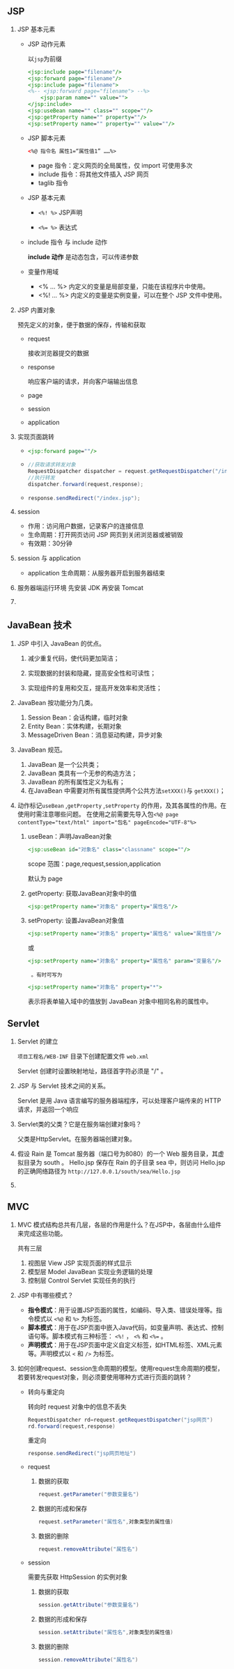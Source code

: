## JSP

1. JSP 基本元素

   + JSP 动作元素

     以`jsp`为前缀

     ```JSP
     <jsp:include page="filename"/>
     <jsp:forward page="filename"/>
     <jsp:include page="filename">
     <%-- <jsp:forward page="filename"> --%>
         <jsp:param name="" value="">
     </jsp:include>
     <jsp:useBean name="" class="" scope=""/>
     <jsp:getProperty name="" property=""/>
     <jsp:setProperty name="" property="" value=""/>
     ```

   + JSP 脚本元素

     `````html
     <%@ 指令名 属性1=“属性值1” ……%>
     `````

     + page 指令：定义网页的全局属性，仅 import 可使用多次
     + include 指令：将其他文件插入 JSP 网页
     + taglib 指令

   + JSP 基本元素

     + `<%! %>` JSP声明

     + `<%= %>` 表达式

   + include 指令 与 include 动作

     **include 动作** 是动态包含，可以传递参数

   + 变量作用域
     - <% … %> 内定义的变量是局部变量，只能在该程序片中使用。
     - <%! … %> 内定义的变量是实例变量，可以在整个 JSP 文件中使用。

2. JSP 内置对象

   预先定义的对象，便于数据的保存，传输和获取

   + request

     接收浏览器提交的数据

   + response

     响应客户端的请求，并向客户端输出信息

   + page

   + session

   + application

3. 实现页面跳转

   + ````jsp
     <jsp:forward page=""/> 
     ````

   +  ```java
      //获取请求转发对象
      RequestDispatcher dispatcher = request.getRequestDispatcher("/index.jsp");
      //执行转发
      dispatcher.forward(request,response);
      ```

   + ```java
     response.sendRedirect("/index.jsp");
     ```

4. session

   + 作用：访问用户数据，记录客户的连接信息
   + 生命周期：打开网页访问 JSP 网页到关闭浏览器或被销毁
   + 有效期：30分钟

5. session 与 application

   + application 生命周期：从服务器开启到服务器结束

6. 服务器端运行环境 先安装 JDK 再安装 Tomcat

7. 

##  JavaBean 技术

1. JSP 中引入 JavaBean 的优点。

   1. 减少重复代码，使代码更加简洁；

   2. 实现数据的封装和隐藏，提高安全性和可读性；
   3. 实现组件的复用和交互，提高开发效率和灵活性；

2. JavaBean 按功能分为几类。
   1. Session Bean：会话构建，临时对象
   2. Entity Bean：实体构建，长期对象
   3. MessageDriven Bean：消息驱动构建，异步对象

3. JavaBean 规范。
   1. JavaBean 是一个公共类；
   2. JavaBean 类具有一个无参的构造方法；
   3. JavaBean 的所有属性定义为私有；
   4. 在JavaBean 中需要对所有属性提供两个公共方法`setXXX()`与 `getXXX()`；

4. 动作标记`useBean` ,`getProperty` ,`setProperty` 的作用，及其各属性的作用。在使用时需注意哪些问题。
   在使用之前需要先导入包`<%@ page contentType="text/html" import="包名" pageEncode="UTF-8"%>` 

   1. useBean：声明JavaBean对象

      ````jsp
      <jsp:useBean id="对象名" class="classname" scope=""/>
      ````

      scope 范围：page,request,session,application

      默认为 page
   
   2. getProperty: 获取JavaBean对象中的值 
   
      ````JSP
      <jsp:getProperty name="对象名" property="属性名"/>
      ````
   
   3. setProperty: 设置JavaBean对象值 
   
      ```jsp
      <jsp:setProperty name="对象名" property="属性名" value="属性值"/>
      ```
   
      或 
   
      ```jsp
      <jsp:setProperty name="对象名" property="属性名" param="变量名"/>
      ```
   
      ` 。有时可写为` 
   
      `````jsp
      <jsp:setProperty name="对象名" property="*">
      `````
   
      表示将表单输入域中的值放到 JavaBean 对象中相同名称的属性中。

## Servlet

1. Servlet 的建立

   `项目工程名/WEB-INF` 目录下创建配置文件 `web.xml` 

   Servlet 创建时设置映射地址，路径首字符必须是 "/" 。

2. JSP 与 Servlet 技术之间的关系。

   Servlet 是用 Java 语言编写的服务器端程序，可以处理客户端传来的 HTTP 请求，并返回一个响应

3. Servlet类的父类？它是在服务端创建对象吗？

   父类是HttpServlet。在服务器端创建对象。

4. 假设 Rain 是 Tomcat 服务器（端口号为8080）的一个 Web 服务目录，其虚拟目录为 south 。 Hello.jsp 保存在 Rain 的子目录 sea 中，则访问 Hello.jsp 的正确网络路径为 `http://127.0.0.1/south/sea/Hello.jsp` 

5. 

##  MVC 

1. MVC 模式结构总共有几层，各层的作用是什么？在JSP中，各层由什么组件来完成这些功能。

   共有三层

   1. 视图层 View JSP 实现页面的样式显示
   2. 模型层 Model JavaBean 实现业务逻辑的处理
   3. 控制层 Control Servlet 实现任务的执行

2. JSP 中有哪些模式？

   - **指令模式**：用于设置JSP页面的属性，如编码、导入类、错误处理等。指令模式以 `<%@` 和 `%>` 为标签。
   - **脚本模式**：用于在JSP页面中嵌入Java代码，如变量声明、表达式、控制语句等。脚本模式有三种标签： `<%!` ， `<%` 和 `<%=` 。
   - **声明模式**：用于在JSP页面中定义自定义标签，如HTML标签、XML元素等。声明模式以 `<` 和 `/>` 为标签。

3. 如何创建request、session生命周期的模型。使用request生命周期的模型，若要转发request对象，则必须要使用哪种方式进行页面的跳转？

   + 转向与重定向

     转向时 request 对象中的信息不丢失 

     ```java
     RequestDispatcher rd=request.getRequestDispatcher("jsp网页")
     rd.forward(request,response)
     ```

     重定向 

     ```java
     response.sendRedirect("jsp网页地址")
     ```

   + request 

     1. 数据的获取 
   
        `````java
        request.getParameter("参数变量名")
        `````

     2. 数据的形成和保存 

        ````java
        request.setParameter("属性名",对象类型的属性值)
        ````

     3. 数据的删除 

        ````java
        request.removeAttribute("属性名")
        ````
   
   + session
   
     需要先获取 HttpSession 的实例对象
   
     1. 数据的获取 
   
        ````java
        session.getAttribute("参数变量名")
        ````
   
     2. 数据的形成和保存 
     
        `````java
        session.setAttribute("属性名",对象类型的属性值)
        `````
     
     3. 数据的删除 
     
        `````java
        session.removeAttribute("属性名")
        `````
     
        

